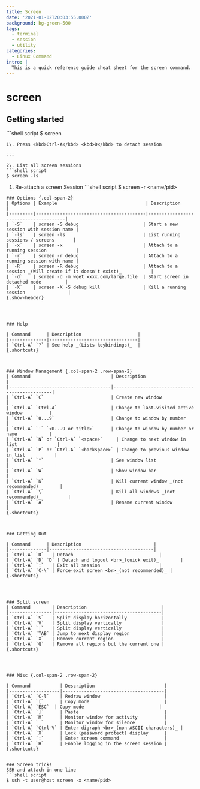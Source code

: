 ```yaml
---
title: Screen
date: '2021-01-02T20:03:55.000Z'
background: bg-green-500
tags:
  - terminal
  - session
  - utility
categories:
  - Linux Command
intro: |
  This is a quick reference guide cheat sheet for the screen command.
---
```


# screen

## Getting started

\`\`\`shell script $ screen

```text
1\. Press <kbd>Ctrl-A</kbd> <kbd>D</kbd> to detach session

---

2\. List all screen sessions
```shell script
$ screen -ls
```

1. Re-attach a screen Session \`\`\`shell script $ screen -r &lt;name/pid&gt;

```text
### Options {.col-span-2}
| Options | Example                                 | Description                           |
|---------|-----------------------------------------|---------------------------------------|
| `-S`    | screen -S debug                        | Start a new session with session name |
| `-ls`   | screen -ls                             | List running sessions / screens       |
| `-x`    | screen -x                              | Attach to a running session           |
| `-r`    | screen -r debug                        | Attach to a running session with name |
| `-R`    | screen -R debug                        | Attach to a session _(Will create if it doesn't exist)_           |
| `-d`    | screen -d -m wget xxxx.com/large.file  | Start screen in detached mode         |
| `-X`    | screen -X -S debug kill                | Kill a running session                |
{.show-header}




### Help

| Command      | Description                     |
|--------------|---------------------------------|
| `Ctrl-A` `?` | See help _(Lists keybindings)_  |
{.shortcuts}



### Window Management {.col-span-2 .row-span-2}
| Command                              | Description                                   |
|--------------------------------------|-----------------------------------------------|
| `Ctrl-A` `C`                         | Create new window                             |
| `Ctrl-A` `Ctrl-A`                    | Change to last-visited active window          |
| `Ctrl-A` `0...9`                     | Change to window by number                    |
| `Ctrl-A` `'` `<0...9 or title>`      | Change to window by number or name            |
| `Ctrl-A` `N` or `Ctrl-A` `<space>`     | Change to next window in list               |
| `Ctrl-A` `P` or `Ctrl-A` `<backspace>` | Change to previous window in list           |
| `Ctrl-A` `"`                         | See window list                               |
| `Ctrl-A` `W`                         | Show window bar                               |
| `Ctrl-A` `K`                         | Kill current window _(not recommended)_       |
| `Ctrl-A` `\`                         | Kill all windows _(not recommended)_          |
| `Ctrl-A` `A`                         | Rename current window                         |
{.shortcuts}



### Getting Out

| Command      | Description                           |
|--------------|---------------------------------------|
| `Ctrl-A` `D`   | Detach                                |
| `Ctrl-A` `D` `D` | Detach and logout <br>_(quick exit)_        |
| `Ctrl-A` `:`   | Exit all session                      |
| `Ctrl-A` `C-\` | Force-exit screen <br>_(not recommended)_ |
{.shortcuts}




### Split screen
| Command        | Description                            |
|----------------|----------------------------------------|
| `Ctrl-A` `S`   | Split display horizontally             |
| `Ctrl-A` `V`   | Split display vertically               |
| `Ctrl-A` `|`   | Split display vertically               |
| `Ctrl-A` `TAB` | Jump to next display region            |
| `Ctrl-A` `X`   | Remove current region                  |
| `Ctrl-A` `Q`   | Remove all regions but the current one |
{.shortcuts}




### Misc {.col-span-2 .row-span-2}

| Command           | Description                          |
|-------------------|--------------------------------------|
| `Ctrl-A` `C-l`    | Redraw window                        |
| `Ctrl-A` `[`      | Copy mode                            |
| `Ctrl-A` `ESC`  | Copy mode                            |
| `Ctrl-A` `]`      | Paste                                |
| `Ctrl-A` `M`      | Monitor window for activity          |
| `Ctrl-A` `_`      | Monitor window for silence           |
| `Ctrl-A` `Ctrl-V` | Enter digraph <br>_(non-ASCII characters)_ |
| `Ctrl-A` `X`      | Lock (password protect) display      |
| `Ctrl-A` `:`      | Enter screen command                 |
| `Ctrl-A` `H`      | Enable logging in the screen session |
{.shortcuts}


### Screen tricks
SSH and attach in one line
```shell script
$ ssh -t user@host screen -x <name/pid>
```


